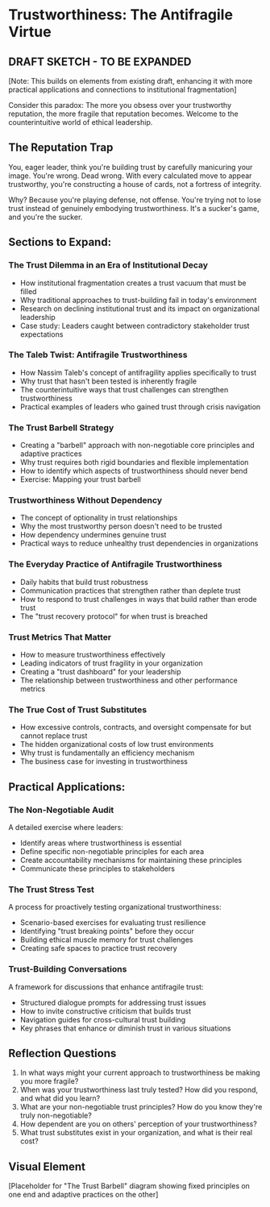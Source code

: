 # Trustworthiness: The Antifragile Virtue

## DRAFT SKETCH - TO BE EXPANDED

[Note: This builds on elements from existing draft, enhancing it with more practical applications and connections to institutional fragmentation]

Consider this paradox: The more you obsess over your trustworthy reputation, the more fragile that reputation becomes. Welcome to the counterintuitive world of ethical leadership.

## The Reputation Trap

You, eager leader, think you're building trust by carefully manicuring your image. You're wrong. Dead wrong. With every calculated move to appear trustworthy, you're constructing a house of cards, not a fortress of integrity.

Why? Because you're playing defense, not offense. You're trying not to lose trust instead of genuinely embodying trustworthiness. It's a sucker's game, and you're the sucker.

## Sections to Expand:

### The Trust Dilemma in an Era of Institutional Decay

- How institutional fragmentation creates a trust vacuum that must be filled
- Why traditional approaches to trust-building fail in today's environment
- Research on declining institutional trust and its impact on organizational leadership
- Case study: Leaders caught between contradictory stakeholder trust expectations

### The Taleb Twist: Antifragile Trustworthiness

- How Nassim Taleb's concept of antifragility applies specifically to trust
- Why trust that hasn't been tested is inherently fragile
- The counterintuitive ways that trust challenges can strengthen trustworthiness
- Practical examples of leaders who gained trust through crisis navigation

### The Trust Barbell Strategy

- Creating a "barbell" approach with non-negotiable core principles and adaptive practices
- Why trust requires both rigid boundaries and flexible implementation
- How to identify which aspects of trustworthiness should never bend
- Exercise: Mapping your trust barbell

### Trustworthiness Without Dependency

- The concept of optionality in trust relationships
- Why the most trustworthy person doesn't need to be trusted
- How dependency undermines genuine trust
- Practical ways to reduce unhealthy trust dependencies in organizations

### The Everyday Practice of Antifragile Trustworthiness

- Daily habits that build trust robustness
- Communication practices that strengthen rather than deplete trust
- How to respond to trust challenges in ways that build rather than erode trust
- The "trust recovery protocol" for when trust is breached

### Trust Metrics That Matter

- How to measure trustworthiness effectively
- Leading indicators of trust fragility in your organization
- Creating a "trust dashboard" for your leadership
- The relationship between trustworthiness and other performance metrics

### The True Cost of Trust Substitutes

- How excessive controls, contracts, and oversight compensate for but cannot replace trust
- The hidden organizational costs of low trust environments
- Why trust is fundamentally an efficiency mechanism
- The business case for investing in trustworthiness

## Practical Applications:

### The Non-Negotiable Audit

A detailed exercise where leaders:
- Identify areas where trustworthiness is essential
- Define specific non-negotiable principles for each area
- Create accountability mechanisms for maintaining these principles
- Communicate these principles to stakeholders

### The Trust Stress Test

A process for proactively testing organizational trustworthiness:
- Scenario-based exercises for evaluating trust resilience
- Identifying "trust breaking points" before they occur
- Building ethical muscle memory for trust challenges
- Creating safe spaces to practice trust recovery

### Trust-Building Conversations

A framework for discussions that enhance antifragile trust:
- Structured dialogue prompts for addressing trust issues
- How to invite constructive criticism that builds trust
- Navigation guides for cross-cultural trust building
- Key phrases that enhance or diminish trust in various situations

## Reflection Questions

1. In what ways might your current approach to trustworthiness be making you more fragile?
2. When was your trustworthiness last truly tested? How did you respond, and what did you learn?
3. What are your non-negotiable trust principles? How do you know they're truly non-negotiable?
4. How dependent are you on others' perception of your trustworthiness?
5. What trust substitutes exist in your organization, and what is their real cost?

## Visual Element

[Placeholder for "The Trust Barbell" diagram showing fixed principles on one end and adaptive practices on the other]
